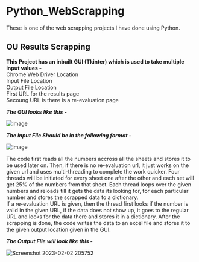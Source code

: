 # Python_WebScrapping
These is one of the web scrapping projects I have done using Python.
## OU Results Scrapping
**This Project has an inbuilt GUI (Tkinter) which is used to take multiple input values -**   
Chrome Web Driver Location  
Input File Location  
Output File Location  
First URL for the results page  
Secoung URL is there is a re-evaluation page  
  
**_The GUI looks like this -_**  
  
![image](https://user-images.githubusercontent.com/87979848/216362380-d21635af-cedd-4a77-aaeb-33f269dae5ba.png)  
  
**_The Input File Should be in the following format -_**  
  
![image](https://user-images.githubusercontent.com/87979848/216363250-54e5a44c-37c2-403c-aec9-5720bf124ac9.png)  
  
The code first reads all the numbers accross all the sheets and stores it to be used later on. Then, if there is no re-evaluation url, it just works on the given url and 
uses multi-threading to complete the work quicker. Four threads will be initiated for every sheet one after the other and each set will get 25% of the numbers from that 
sheet. Each thread loops over the given numbers and reloads till it gets the data its looking for, for each particular number and stores the scrapped data to a dictionary.  
If a re-evaluation URL is given, then the thread first looks if the number is valid in the given URL, if the data does not show up, it goes to the regular URL and looks 
for the data there and stores it in a dictionary. After the scrapping is done, the code writes the data to an excel file and stores it to the given output location given in 
the GUI.  
  
**_The Output File will look like this -_**  
  
![Screenshot 2023-02-02 205752](https://user-images.githubusercontent.com/87979848/216367778-22752b98-9a5a-4202-9678-0f39924a777b.jpg)  
  
  
